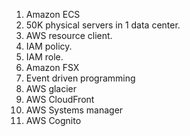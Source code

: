 1. Amazon ECS
2. 50K physical servers in 1 data center.
3. AWS resource client.
4. IAM policy.
5. IAM role.
6. Amazon FSX
7. Event driven programming
8. AWS glacier
9. AWS CloudFront
10. AWS Systems manager
11. AWS Cognito